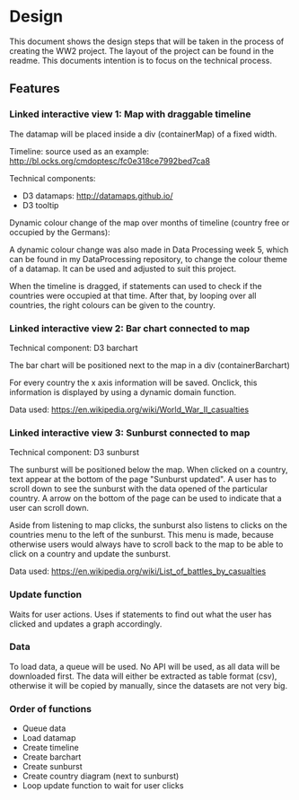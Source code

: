 # Design
This document shows the design steps that will be taken in the process of creating the WW2 project. The layout of the project can be found in the readme. This documents intention is to focus on the technical process.

## Features

### Linked interactive view 1: Map with draggable timeline

The datamap will be placed inside a div (containerMap) of a fixed width. 

Timeline: source used as an example: http://bl.ocks.org/cmdoptesc/fc0e318ce7992bed7ca8

Technical components: 
- D3 datamaps: http://datamaps.github.io/
- D3 tooltip

Dynamic colour change of the map over months of timeline (country free or occupied by the Germans):

A dynamic colour change was also made in Data Processing week 5, which can be found in my DataProcessing repository, to change the colour theme of a datamap. It can be used and adjusted to suit this project.

When the timeline is dragged, if statements can used to check if the countries were occupied at that time. After that, by looping over all countries, the right colours can be given to the country.

### Linked interactive view 2: Bar chart connected to map

Technical component: D3 barchart

The bar chart will be positioned next to the map in a div (containerBarchart)

For every country the x axis information will be saved. Onclick, this information is displayed by using a dynamic domain function.

Data used: https://en.wikipedia.org/wiki/World_War_II_casualties

### Linked interactive view 3: Sunburst connected to map

Technical component: D3 sunburst

The sunburst will be positioned below the map. When clicked on a country, text appear at the bottom of the page "Sunburst updated". A user has to scroll down to see the sunburst with the data opened of the particular country. A arrow on the bottom of the page can be used to indicate that a user can scroll down.

Aside from listening to map clicks, the sunburst also listens to clicks on the countries menu to the left of the sunburst. This menu is made, because otherwise users would always have to scroll back to the map to be able to click on a country and update the sunburst.

Data used: https://en.wikipedia.org/wiki/List_of_battles_by_casualties

### Update function

Waits for user actions. Uses if statements to find out what the user has clicked and updates a graph accordingly.

### Data
To load data, a queue will be used. No API will be used, as all data will be downloaded first. The data will either be extracted as table format (csv), otherwise it will be copied by manually, since the datasets are not very big.

### Order of functions

- Queue data
- Load datamap
- Create timeline
- Create barchart
- Create sunburst
- Create country diagram (next to sunburst)
- Loop update function to wait for user clicks










